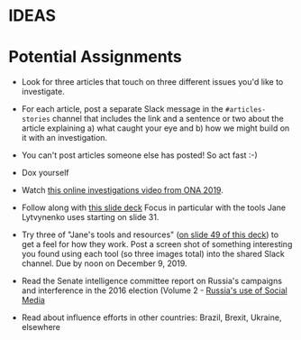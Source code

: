 # IDEAS

# Potential Assignments

- Look for three articles that touch on three different issues you'd like to investigate. 
- For each article, post a separate Slack message in the `#articles-stories` channel that includes the link and a sentence or two about the article explaining a) what caught your eye and b) how we might build on it with an investigation.  
- You can't post articles someone else has posted! So act fast :-)

- Dox yourself

- Watch [this online investigations video from ONA 2019](https://livestream.com/accounts/26035773/events/8806759/player?width=640&height=360&enableInfoAndActivity=true&defaultDrawer=&autoPlay=true&mute=false).
- Follow along with [this slide deck](https://www.slideshare.net/onlinenewsassociation/digital-forensics-using-social-and-online-tools-to-find-great-stories-ona19) Focus in particular with the tools Jane Lytvynenko uses starting on slide 31.
- Try three of "Jane's tools and resources" ([on slide 49 of this deck](https://www.slideshare.net/onlinenewsassociation/digital-forensics-using-social-and-online-tools-to-find-great-stories-ona19)) to get a feel for how they work. Post a screen shot of something interesting you found using each tool (so three images total) into the shared Slack channel. Due by noon on December 9, 2019.

- Read the Senate intelligence committee report on Russia's campaigns and interference in the 2016 election (Volume 2 - [Russia's use of Social Media](https://www.intelligence.senate.gov/sites/default/files/documents/Report_Volume2.pdf)

- Read about influence efforts in other countries: Brazil, Brexit, Ukraine, elsewhere



